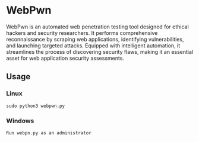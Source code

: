 # WebPwn

WebPwn is an automated web penetration testing tool designed for ethical hackers and security researchers. It performs comprehensive reconnaissance by scraping web applications, identifying vulnerabilities, and launching targeted attacks. Equipped with intelligent automation, it streamlines the process of discovering security flaws, making it an essential asset for web application security assessments.

## Usage

### Linux
```
sudo python3 webpwn.py
```

### Windows
```
Run webpn.py as an administrator
```